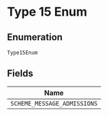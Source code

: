
# Type 15 Enum

## Enumeration

`Type15Enum`

## Fields

| Name |
|  --- |
| `SCHEME_MESSAGE_ADMISSIONS` |

